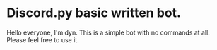 # Discord.py basic written bot.
Hello everyone, I'm dyn. This is a simple bot with no commands at all. Please feel free to use it.
